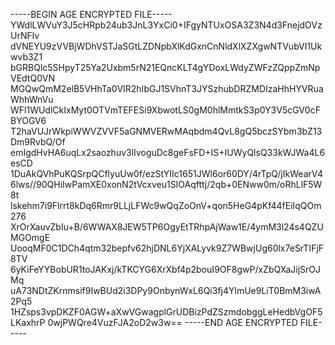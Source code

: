 -----BEGIN AGE ENCRYPTED FILE-----
YWdlLWVuY3J5cHRpb24ub3JnL3YxCi0+IFgyNTUxOSA3Z3N4d3FnejdOVzUrNFlv
dVNEYU9zVVBjWDhVSTJaSGtLZDNpbXlKdGxnCnNldXlXZXgwNTVubVI1Ukwvb3Z1
bGRBQlc5SHpyT25Ya2Uxbm5rN21EQncKLT4gYDoxLWdyZWFzZQppZmNpVEdtQ0VN
MGQwQmM2elB5VHhTa0VIR2hIbGJ1SVhnT3JYSzhubDRZMDIzaHhHYVRuaWhhWnVu
WFl1WUdlCkIxMyt0OTVmTEFESi9XbwotLS0gM0hlMmtkS3p0Y3V5cGV0cFBYOGV6
T2haVUJrWkpiWWVZVVF5aGNMVERwMAqbdm4QvL8gQ5bczSYbm3bZ13Dm9RvbQ/Of
emIgdHvHA6uqLx2saozhuv3lIvoguDc8geFsFD+IS+IUWyQlsQ33kWJWa4L6esCD
1DuAkQVhPuKQSrpQCflyuUw0f/ezStYIIc1651JWl6or60DY/4rTpQ/jIkWearV4
6lws//90QHiIwPamXE0xonN2tVcxveu1SIOAqfttj/2qb+0ENww0m/oRhLlF5W8t
lskehm7i9Flrrt8kDq6Rmr9LLjLFWc9wQqZoOnV+qon5HeG4pKf44fEiIqQOm276
XrOrXauvZbIu+B/6WWAX8JEW5TP6OgyEtTRhpAjWaw1E/4ymM3l24s4QZUMGOmgE
UooqMF0C1DCh4qtm32bepfv62hjDNL6YjXALyvk9Z7WBwjUg60lx7eSrTIFjF8TV
6yKiFeYYBobUR1toJAKxj/kTKCYG6XrXbf4p2bouI9OF8gwP/xZbQXaJijSrOJMq
uA73NDtZKrnmsif9IwBUd2i3DPy9OnbynWxL6Qi3fj4YlmUe9LiT0BmM3iwA2Pq5
1HZsps3vpDKZF0AGW+aXwVGwagplGrUDBizPdZSzmdobggLeHedbVgOF5LKaxhrP
0wjPWQre4VuzFJA2oD2w3w==
-----END AGE ENCRYPTED FILE-----
